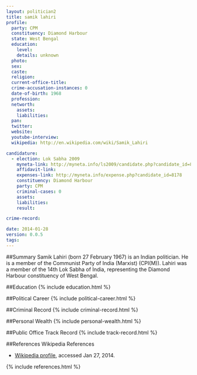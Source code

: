 ```yaml
---
layout: politician2
title: samik lahiri
profile: 
  party: CPM
  constituency: Diamond Harbour
  state: West Bengal
  education: 
    level: 
    details: unknown
  photo: 
  sex: 
  caste: 
  religion: 
  current-office-title: 
  crime-accusation-instances: 0
  date-of-birth: 1968
  profession: 
  networth: 
    assets: 
    liabilities: 
  pan: 
  twitter: 
  website: 
  youtube-interview: 
  wikipedia: http://en.wikipedia.com/wiki/Samik_Lahiri

candidature: 
  - election: Lok Sabha 2009
    myneta-link: http://myneta.info/ls2009/candidate.php?candidate_id=8178
    affidavit-link: 
    expenses-link: http://myneta.info/expense.php?candidate_id=8178
    constituency: Diamond Harbour 
    party: CPM
    criminal-cases: 0
    assets: 
    liabilities: 
    result:  

crime-record: 

date: 2014-01-28
version: 0.0.5
tags: 
---
```

##Summary
Samik Lahiri (born 27 February 1967) is an Indian politician. He is a member of the Communist Party of India (Marxist) (CPI(M)). Lahiri was a member of the 14th Lok Sabha of India, representing the Diamond Harbour constituency of West Bengal.


##Education
{% include education.html %}


##Political Career
{% include political-career.html %}


##Criminal Record
{% include criminal-record.html %}


##Personal Wealth
{% include personal-wealth.html %}


##Public Office Track Record
{% include track-record.html %}


##References
Wikipedia References
- [Wikipedia profile]({{page.profile.wikipedia}}), accessed Jan 27, 2014.



{% include references.html %}